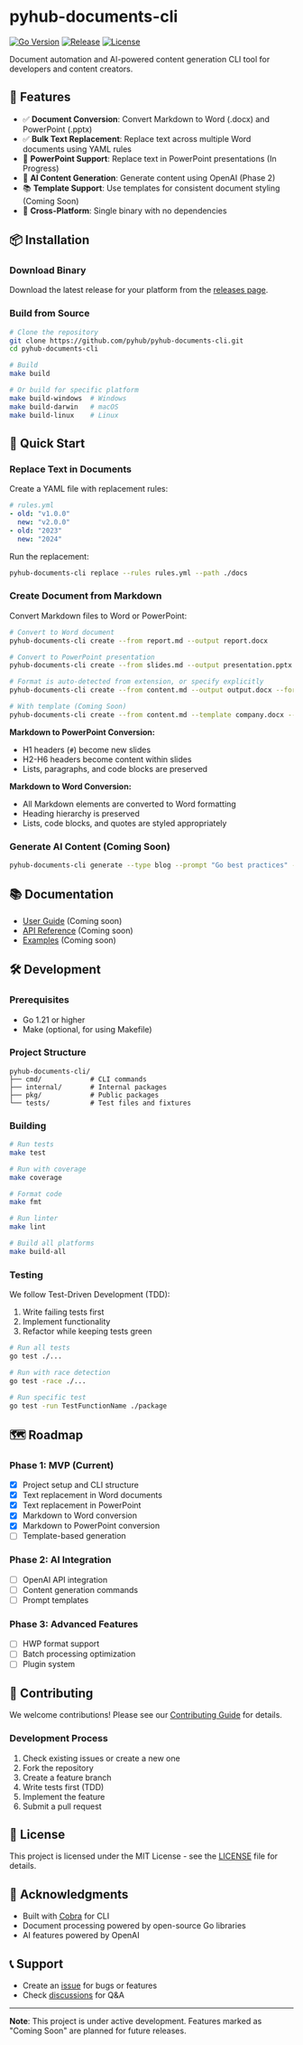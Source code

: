# pyhub-documents-cli

[![Go Version](https://img.shields.io/badge/go-1.21-blue.svg)](https://go.dev/)
[![Release](https://img.shields.io/github/v/release/pyhub-kr/pyhub-documents-cli)](https://github.com/pyhub-kr/pyhub-documents-cli/releases)
[![License](https://img.shields.io/badge/license-MIT-green.svg)](LICENSE)

Document automation and AI-powered content generation CLI tool for developers and content creators.

## 🎯 Features

- ✅ **Document Conversion**: Convert Markdown to Word (.docx) and PowerPoint (.pptx)
- ✅ **Bulk Text Replacement**: Replace text across multiple Word documents using YAML rules
- 🔄 **PowerPoint Support**: Replace text in PowerPoint presentations (In Progress)
- 🤖 **AI Content Generation**: Generate content using OpenAI (Phase 2)
- 📚 **Template Support**: Use templates for consistent document styling (Coming Soon)
- 🚀 **Cross-Platform**: Single binary with no dependencies

## 📦 Installation

### Download Binary

Download the latest release for your platform from the [releases page](https://github.com/pyhub/pyhub-documents-cli/releases).

### Build from Source

```bash
# Clone the repository
git clone https://github.com/pyhub/pyhub-documents-cli.git
cd pyhub-documents-cli

# Build
make build

# Or build for specific platform
make build-windows  # Windows
make build-darwin   # macOS
make build-linux    # Linux
```

## 🚀 Quick Start

### Replace Text in Documents

Create a YAML file with replacement rules:
```yaml
# rules.yml
- old: "v1.0.0"
  new: "v2.0.0"
- old: "2023"
  new: "2024"
```

Run the replacement:
```bash
pyhub-documents-cli replace --rules rules.yml --path ./docs
```

### Create Document from Markdown

Convert Markdown files to Word or PowerPoint:

```bash
# Convert to Word document
pyhub-documents-cli create --from report.md --output report.docx

# Convert to PowerPoint presentation
pyhub-documents-cli create --from slides.md --output presentation.pptx

# Format is auto-detected from extension, or specify explicitly
pyhub-documents-cli create --from content.md --output output.docx --format docx

# With template (Coming Soon)
pyhub-documents-cli create --from content.md --template company.docx --output final.docx
```

**Markdown to PowerPoint Conversion:**
- H1 headers (`#`) become new slides
- H2-H6 headers become content within slides
- Lists, paragraphs, and code blocks are preserved

**Markdown to Word Conversion:**
- All Markdown elements are converted to Word formatting
- Heading hierarchy is preserved
- Lists, code blocks, and quotes are styled appropriately

### Generate AI Content (Coming Soon)

```bash
pyhub-documents-cli generate --type blog --prompt "Go best practices" --output blog.md
```

## 📚 Documentation

- [User Guide](docs/user-guide.md) (Coming soon)
- [API Reference](docs/api-reference.md) (Coming soon)
- [Examples](docs/examples.md) (Coming soon)

## 🛠️ Development

### Prerequisites

- Go 1.21 or higher
- Make (optional, for using Makefile)

### Project Structure

```
pyhub-documents-cli/
├── cmd/            # CLI commands
├── internal/       # Internal packages
├── pkg/            # Public packages
└── tests/          # Test files and fixtures
```

### Building

```bash
# Run tests
make test

# Run with coverage
make coverage

# Format code
make fmt

# Run linter
make lint

# Build all platforms
make build-all
```

### Testing

We follow Test-Driven Development (TDD):
1. Write failing tests first
2. Implement functionality
3. Refactor while keeping tests green

```bash
# Run all tests
go test ./...

# Run with race detection
go test -race ./...

# Run specific test
go test -run TestFunctionName ./package
```

## 🗺️ Roadmap

### Phase 1: MVP (Current)
- [x] Project setup and CLI structure
- [x] Text replacement in Word documents
- [x] Text replacement in PowerPoint
- [x] Markdown to Word conversion
- [x] Markdown to PowerPoint conversion
- [ ] Template-based generation

### Phase 2: AI Integration
- [ ] OpenAI API integration
- [ ] Content generation commands
- [ ] Prompt templates

### Phase 3: Advanced Features
- [ ] HWP format support
- [ ] Batch processing optimization
- [ ] Plugin system

## 🤝 Contributing

We welcome contributions! Please see our [Contributing Guide](CONTRIBUTING.md) for details.

### Development Process

1. Check existing issues or create a new one
2. Fork the repository
3. Create a feature branch
4. Write tests first (TDD)
5. Implement the feature
6. Submit a pull request

## 📄 License

This project is licensed under the MIT License - see the [LICENSE](LICENSE) file for details.

## 🙏 Acknowledgments

- Built with [Cobra](https://github.com/spf13/cobra) for CLI
- Document processing powered by open-source Go libraries
- AI features powered by OpenAI

## 📞 Support

- Create an [issue](https://github.com/pyhub/pyhub-documents-cli/issues) for bugs or features
- Check [discussions](https://github.com/pyhub/pyhub-documents-cli/discussions) for Q&A

---

**Note**: This project is under active development. Features marked as "Coming Soon" are planned for future releases.